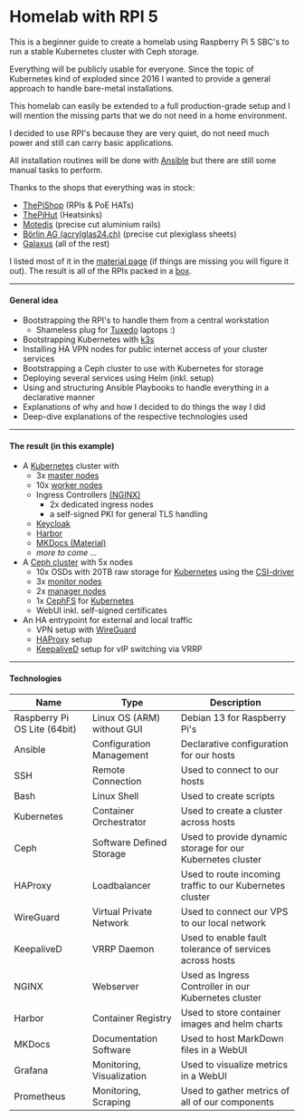 # Homelab with RPI 5

This is a beginner guide to create a homelab using Raspberry Pi 5 SBC's to run a stable Kubernetes cluster with Ceph storage.

Everything will be publicly usable for everyone. Since the topic of Kubernetes kind of exploded since 2016 I wanted to provide a general approach to handle bare-metal installations.

This homelab can easily be extended to a full production-grade setup and I will mention the missing parts that we do not need in a home environment.

I decided to use RPI's because they are very quiet, do not need much power and still can carry basic applications.

All installation routines will be done with [Ansible](https://docs.ansible.com/ansible/latest/index.html) but there are still some manual tasks to perform.



Thanks to the shops that everything was in stock:

- [ThePiShop](https://www.pi-shop.ch/) (RPIs & PoE HATs)
- [ThePiHut](https://thepihut.com/) (Heatsinks)
- [Motedis](https://www.motedis.ch/en) (precise cut aluminium rails)
- [Börlin AG (acrylglas24.ch)](https://acrylglas24.ch/) (precise cut plexiglass sheets)
- [Galaxus](https://www.galaxus.ch/) (all of the rest)

I listed most of it in the [material page](05_material/lp_material.md) (if things are missing you will figure it out). The result is all of the RPIs packed in a [box](06_thebox/lp_thebox.md).

<hr>

#### General idea

- Bootstrapping the RPI's to handle them from a central workstation
    - Shameless plug for [Tuxedo](https://www.tuxedocomputers.com/de) laptops :)
- Bootstrapping Kubernetes with [k3s](https://k3s.io/)
- Installing HA VPN nodes for public internet access of your cluster services
- Bootstrapping a Ceph cluster to use with Kubernetes for storage
- Deploying several services using Helm (inkl. setup)
- Using and structuring Ansible Playbooks to handle everything in a declarative manner
- Explanations of why and how I decided to do things the way I did
- Deep-dive explanations of the respective technologies used

<hr>

#### The result (in this example)

- A [Kubernetes](https://kubernetes.io/) cluster with
    - 3x [master nodes](https://kubernetes.io/docs/concepts/overview/components/#control-plane-components)
    - 10x [worker nodes](https://kubernetes.io/docs/concepts/overview/components/#node-components)
    - Ingress Controllers [(NGINX)](https://nginx.org/en/)
        - 2x dedicated ingress nodes
        - a self-signed PKI for general TLS handling
    - [Keycloak](https://www.keycloak.org/)
    - [Harbor](https://goharbor.io/)
    - [MKDocs (Material)](https://squidfunk.github.io/mkdocs-material/)
    - *more to come ...*
- A [Ceph cluster](https://docs.ceph.com/en/latest/rados/) with 5x nodes
    - 10x OSDs with 20TB raw storage for [Kubernetes](https://kubernetes.io/) using the [CSI-driver](https://github.com/ceph/ceph-csi)
    - 3x [monitor nodes](https://docs.ceph.com/en/latest/man/8/ceph-mon/)
    - 2x [manager nodes](https://docs.ceph.com/en/quincy/mgr/index.html)
    - 1x [CephFS](https://docs.ceph.com/en/quincy/cephfs/index.html) for [Kubernetes](https://kubernetes.io/)
    - WebUI inkl. self-signed certificates
- An HA entrypoint for external and local traffic
    - VPN setup with [WireGuard](https://www.wireguard.com/)
    - [HAProxy](https://www.haproxy.org/) setup
    - [KeepaliveD](https://keepalived.org/) setup for vIP switching via VRRP

<hr>

#### Technologies

|Name|Type|Description|
|-|-|-|
|Raspberry Pi OS Lite (64bit)|Linux OS (ARM) without GUI|Debian 13 for Raspberry Pi's|
|Ansible|Configuration Management|Declarative configuration for our hosts|
|SSH|Remote Connection|Used to connect to our hosts|
|Bash|Linux Shell|Used to create scripts|
|Kubernetes|Container Orchestrator|Used to create a cluster across hosts|
|Ceph|Software Defined Storage|Used to provide dynamic storage for our Kubernetes cluster|
|HAProxy|Loadbalancer|Used to route incoming traffic to our Kubernetes cluster|
|WireGuard|Virtual Private Network|Used to connect our VPS to our local network|
|KeepaliveD|VRRP Daemon|Used to enable fault tolerance of services across hosts|
|NGINX|Webserver|Used as Ingress Controller in our Kubernetes cluster|
|Harbor|Container Registry|Used to store container images and helm charts|
|MKDocs|Documentation Software|Used to host MarkDown files in a WebUI|
|Grafana|Monitoring, Visualization|Used to visualize metrics in a WebUI|
|Prometheus|Monitoring, Scraping|Used to gather metrics of all of our components|
